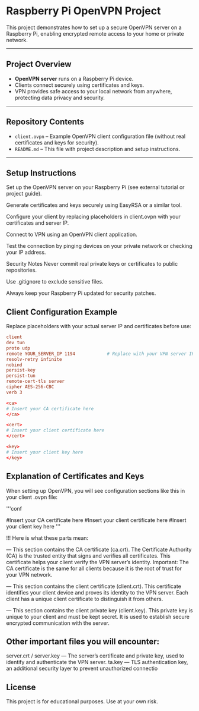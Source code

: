 # Raspberry Pi OpenVPN Project

This project demonstrates how to set up a secure OpenVPN server on a Raspberry Pi, enabling encrypted remote access to your home or private network.

---

## Project Overview

- **OpenVPN server** runs on a Raspberry Pi device.  
- Clients connect securely using certificates and keys.  
- VPN provides safe access to your local network from anywhere, protecting data privacy and security.

---

## Repository Contents

- `client.ovpn` – Example OpenVPN client configuration file (without real certificates and keys for security).  
- `README.md` – This file with project description and setup instructions.

---

## Setup Instructions
Set up the OpenVPN server on your Raspberry Pi (see external tutorial or project guide).

Generate certificates and keys securely using EasyRSA or a similar tool.

Configure your client by replacing placeholders in client.ovpn with your certificates and server IP.

Connect to VPN using an OpenVPN client application.

Test the connection by pinging devices on your private network or checking your IP address.

Security Notes
Never commit real private keys or certificates to public repositories.

Use .gitignore to exclude sensitive files.

Always keep your Raspberry Pi updated for security patches.

## Client Configuration Example
Replace placeholders with your actual server IP and certificates before use:

```conf
client
dev tun
proto udp
remote YOUR_SERVER_IP 1194            # Replace with your VPN server IP address
resolv-retry infinite
nobind
persist-key
persist-tun
remote-cert-tls server
cipher AES-256-CBC
verb 3

<ca>
# Insert your CA certificate here
</ca>

<cert>
# Insert your client certificate here
</cert>

<key>
# Insert your client key here
</key>
```

## Explanation of Certificates and Keys
When setting up OpenVPN, you will see configuration sections like this in your client .ovpn file:

'''conf

<ca>
#Insert your CA certificate here
</ca>

<cert>
#Insert your client certificate here
</cert>

<key>
#Insert your client key here
</key>
'''

!!! Here is what these parts mean:

<ca> — This section contains the CA certificate (ca.crt).
The Certificate Authority (CA) is the trusted entity that signs and verifies all certificates. This certificate helps your client verify the VPN server’s identity.
Important: The CA certificate is the same for all clients because it is the root of trust for your VPN network.

<cert> — This section contains the client certificate (client.crt).
This certificate identifies your client device and proves its identity to the VPN server.
Each client has a unique client certificate to distinguish it from others.

<key> — This section contains the client private key (client.key).
This private key is unique to your client and must be kept secret. It is used to establish secure encrypted communication with the server.

## Other important files you will encounter:

server.crt / server.key — The server’s certificate and private key, used to identify and authenticate the VPN server.
ta.key — TLS authentication key, an additional security layer to prevent unauthorized connectio


## License 
This project is for educational purposes. Use at your own risk.
